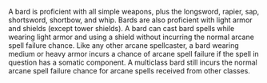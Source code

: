 A bard is proficient with all simple weapons, plus the longsword, rapier, sap, shortsword, shortbow, and whip. Bards are also proficient with light armor and shields (except tower shields). A bard can cast bard spells while wearing light armor and using a shield without incurring the normal arcane spell failure chance. Like any other arcane spellcaster, a bard wearing medium or heavy armor incurs a chance of arcane spell failure if the spell in question has a somatic component. A multiclass bard still incurs the normal arcane spell failure chance for arcane spells received from other classes.